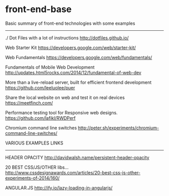 front-end-base
==============

Basic summary of front-end technologies with some examples
_______________________________________________________

./ Dot Files with a lot of instructions
http://dotfiles.github.io/

Web Starter Kit
https://developers.google.com/web/starter-kit/

Web Fundamentals
https://developers.google.com/web/fundamentals/

Fundamentals of Mobile Web Development
http://updates.html5rocks.com/2014/12/fundamental-of-web-dev

More than a live-reload server, built for efficient frontend development
https://github.com/leeluolee/puer

Share the local website on web and test it on real devices
https://meetfinch.com/

Performance testing tool for Responsive web designs.
https://github.com/lafikl/RWDPerf

Chromium command line switches
http://peter.sh/experiments/chromium-command-line-switches/

VARIOUS EXAMPLES LINKS
_______________________________________________________
HEADER OPACITY
http://davidwalsh.name/persistent-header-opacity

20 BEST CSS/JS/OTHER libs...
http://www.cssdesignawards.com/articles/20-best-css-js-other-experiments-of-2014/160/

ANGULAR.JS
http://ify.io/lazy-loading-in-angularjs/
